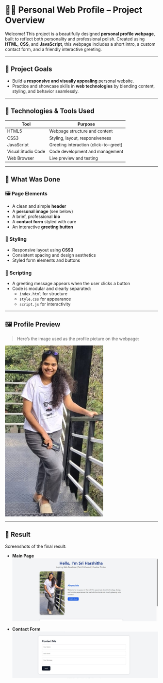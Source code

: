 # 👩‍💻 Personal Web Profile – Project Overview

Welcome! This project is a beautifully designed **personal profile webpage**, built to reflect both personality and professional polish. Created using **HTML**, **CSS**, and **JavaScript**, this webpage includes a short intro, a custom contact form, and a friendly interactive greeting.

---

## 🎯 Project Goals

- Build a **responsive and visually appealing** personal website.
- Practice and showcase skills in **web technologies** by blending content, styling, and behavior seamlessly.

---

## 🔧 Technologies & Tools Used

| Tool               | Purpose                                  |
|--------------------|------------------------------------------|
| HTML5              | Webpage structure and content            |
| CSS3               | Styling, layout, responsiveness          |
| JavaScript         | Greeting interaction (click-to-greet)    |
| Visual Studio Code | Code development and management          |
| Web Browser        | Live preview and testing                 |

---

## 🧱 What Was Done

### 🖼️ Page Elements

- A clean and simple **header**
- A **personal image** (see below)
- A brief, professional **bio**
- A **contact form** styled with care
- An interactive **greeting button**

### 🎨 Styling

- Responsive layout using **CSS3**
- Consistent spacing and design aesthetics
- Styled form elements and buttons

### 🧠 Scripting

- A greeting message appears when the user clicks a button
- Code is modular and clearly separated:
  - `index.html` for structure
  - `style.css` for appearance
  - `script.js` for interactivity

---

## 🖼️ Profile Preview

> Here’s the image used as the profile picture on the webpage:

![Profile Image](she.jpg)

---

## 🧪 Result

Screenshots of the final result:

- **Main Page**
  ![Page Screenshot](SC1.jpg)

- **Contact Form**
  ![Form Screenshot](SC2.jpg)


